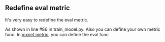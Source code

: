 ## Redefine eval metric
It's very easy to redefine the eval metric.

As shown in line \#86 in train_model.py.
Also you can define your own metric func. In [mxnet metric](https://github.com/dmlc/mxnet/blob/master/python/mxnet/metric.py), 
you can define the eval func